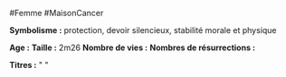 #Femme #MaisonCancer 

**Symbolisme :** protection, devoir silencieux, stabilité morale et physique

**Age :** 
**Taille :** 2m26
**Nombre de vies :**
**Nombres de résurrections :**

**Titres :** 
"
"

